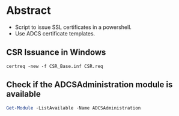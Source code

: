 # Abstract
- Script to issue SSL certificates in a powershell.
- Use ADCS certificate templates.

## CSR Issuance in Windows
```
certreq -new -f CSR_Base.inf CSR.req
```

## Check if the ADCSAdministration module is available
```Powershell
Get-Module -ListAvailable -Name ADCSAdministration
```